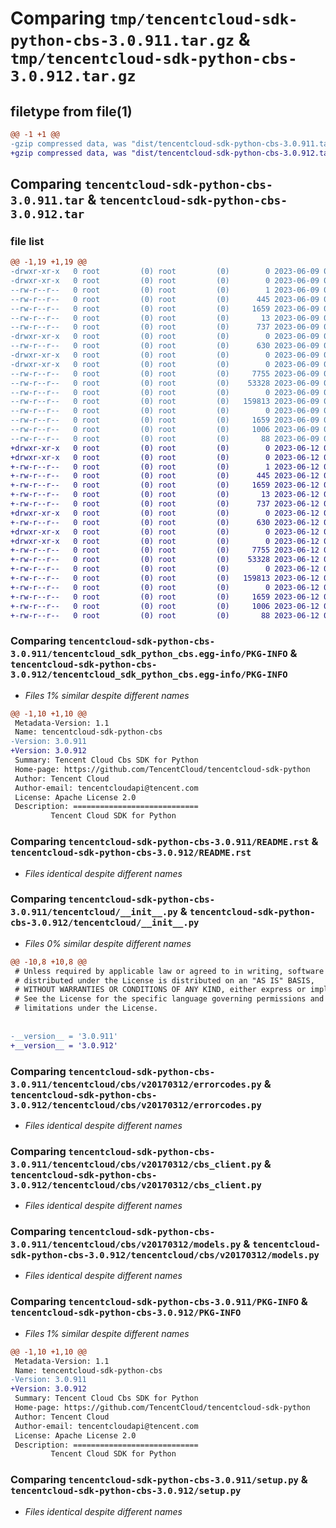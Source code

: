 # Comparing `tmp/tencentcloud-sdk-python-cbs-3.0.911.tar.gz` & `tmp/tencentcloud-sdk-python-cbs-3.0.912.tar.gz`

## filetype from file(1)

```diff
@@ -1 +1 @@
-gzip compressed data, was "dist/tencentcloud-sdk-python-cbs-3.0.911.tar", last modified: Fri Jun  9 02:13:57 2023, max compression
+gzip compressed data, was "dist/tencentcloud-sdk-python-cbs-3.0.912.tar", last modified: Mon Jun 12 02:58:26 2023, max compression
```

## Comparing `tencentcloud-sdk-python-cbs-3.0.911.tar` & `tencentcloud-sdk-python-cbs-3.0.912.tar`

### file list

```diff
@@ -1,19 +1,19 @@
-drwxr-xr-x   0 root         (0) root         (0)        0 2023-06-09 02:13:57.000000 tencentcloud-sdk-python-cbs-3.0.911/
-drwxr-xr-x   0 root         (0) root         (0)        0 2023-06-09 02:13:57.000000 tencentcloud-sdk-python-cbs-3.0.911/tencentcloud_sdk_python_cbs.egg-info/
--rw-r--r--   0 root         (0) root         (0)        1 2023-06-09 02:13:57.000000 tencentcloud-sdk-python-cbs-3.0.911/tencentcloud_sdk_python_cbs.egg-info/dependency_links.txt
--rw-r--r--   0 root         (0) root         (0)      445 2023-06-09 02:13:57.000000 tencentcloud-sdk-python-cbs-3.0.911/tencentcloud_sdk_python_cbs.egg-info/SOURCES.txt
--rw-r--r--   0 root         (0) root         (0)     1659 2023-06-09 02:13:57.000000 tencentcloud-sdk-python-cbs-3.0.911/tencentcloud_sdk_python_cbs.egg-info/PKG-INFO
--rw-r--r--   0 root         (0) root         (0)       13 2023-06-09 02:13:57.000000 tencentcloud-sdk-python-cbs-3.0.911/tencentcloud_sdk_python_cbs.egg-info/top_level.txt
--rw-r--r--   0 root         (0) root         (0)      737 2023-06-09 02:13:57.000000 tencentcloud-sdk-python-cbs-3.0.911/README.rst
-drwxr-xr-x   0 root         (0) root         (0)        0 2023-06-09 02:13:57.000000 tencentcloud-sdk-python-cbs-3.0.911/tencentcloud/
--rw-r--r--   0 root         (0) root         (0)      630 2023-06-09 02:13:57.000000 tencentcloud-sdk-python-cbs-3.0.911/tencentcloud/__init__.py
-drwxr-xr-x   0 root         (0) root         (0)        0 2023-06-09 02:13:57.000000 tencentcloud-sdk-python-cbs-3.0.911/tencentcloud/cbs/
-drwxr-xr-x   0 root         (0) root         (0)        0 2023-06-09 02:13:57.000000 tencentcloud-sdk-python-cbs-3.0.911/tencentcloud/cbs/v20170312/
--rw-r--r--   0 root         (0) root         (0)     7755 2023-06-09 02:13:57.000000 tencentcloud-sdk-python-cbs-3.0.911/tencentcloud/cbs/v20170312/errorcodes.py
--rw-r--r--   0 root         (0) root         (0)    53328 2023-06-09 02:13:57.000000 tencentcloud-sdk-python-cbs-3.0.911/tencentcloud/cbs/v20170312/cbs_client.py
--rw-r--r--   0 root         (0) root         (0)        0 2023-06-09 02:13:57.000000 tencentcloud-sdk-python-cbs-3.0.911/tencentcloud/cbs/v20170312/__init__.py
--rw-r--r--   0 root         (0) root         (0)   159813 2023-06-09 02:13:57.000000 tencentcloud-sdk-python-cbs-3.0.911/tencentcloud/cbs/v20170312/models.py
--rw-r--r--   0 root         (0) root         (0)        0 2023-06-09 02:13:57.000000 tencentcloud-sdk-python-cbs-3.0.911/tencentcloud/cbs/__init__.py
--rw-r--r--   0 root         (0) root         (0)     1659 2023-06-09 02:13:57.000000 tencentcloud-sdk-python-cbs-3.0.911/PKG-INFO
--rw-r--r--   0 root         (0) root         (0)     1006 2023-06-09 02:13:57.000000 tencentcloud-sdk-python-cbs-3.0.911/setup.py
--rw-r--r--   0 root         (0) root         (0)       88 2023-06-09 02:13:57.000000 tencentcloud-sdk-python-cbs-3.0.911/setup.cfg
+drwxr-xr-x   0 root         (0) root         (0)        0 2023-06-12 02:58:26.000000 tencentcloud-sdk-python-cbs-3.0.912/
+drwxr-xr-x   0 root         (0) root         (0)        0 2023-06-12 02:58:26.000000 tencentcloud-sdk-python-cbs-3.0.912/tencentcloud_sdk_python_cbs.egg-info/
+-rw-r--r--   0 root         (0) root         (0)        1 2023-06-12 02:58:26.000000 tencentcloud-sdk-python-cbs-3.0.912/tencentcloud_sdk_python_cbs.egg-info/dependency_links.txt
+-rw-r--r--   0 root         (0) root         (0)      445 2023-06-12 02:58:26.000000 tencentcloud-sdk-python-cbs-3.0.912/tencentcloud_sdk_python_cbs.egg-info/SOURCES.txt
+-rw-r--r--   0 root         (0) root         (0)     1659 2023-06-12 02:58:26.000000 tencentcloud-sdk-python-cbs-3.0.912/tencentcloud_sdk_python_cbs.egg-info/PKG-INFO
+-rw-r--r--   0 root         (0) root         (0)       13 2023-06-12 02:58:26.000000 tencentcloud-sdk-python-cbs-3.0.912/tencentcloud_sdk_python_cbs.egg-info/top_level.txt
+-rw-r--r--   0 root         (0) root         (0)      737 2023-06-12 02:58:26.000000 tencentcloud-sdk-python-cbs-3.0.912/README.rst
+drwxr-xr-x   0 root         (0) root         (0)        0 2023-06-12 02:58:26.000000 tencentcloud-sdk-python-cbs-3.0.912/tencentcloud/
+-rw-r--r--   0 root         (0) root         (0)      630 2023-06-12 02:58:26.000000 tencentcloud-sdk-python-cbs-3.0.912/tencentcloud/__init__.py
+drwxr-xr-x   0 root         (0) root         (0)        0 2023-06-12 02:58:26.000000 tencentcloud-sdk-python-cbs-3.0.912/tencentcloud/cbs/
+drwxr-xr-x   0 root         (0) root         (0)        0 2023-06-12 02:58:26.000000 tencentcloud-sdk-python-cbs-3.0.912/tencentcloud/cbs/v20170312/
+-rw-r--r--   0 root         (0) root         (0)     7755 2023-06-12 02:58:26.000000 tencentcloud-sdk-python-cbs-3.0.912/tencentcloud/cbs/v20170312/errorcodes.py
+-rw-r--r--   0 root         (0) root         (0)    53328 2023-06-12 02:58:26.000000 tencentcloud-sdk-python-cbs-3.0.912/tencentcloud/cbs/v20170312/cbs_client.py
+-rw-r--r--   0 root         (0) root         (0)        0 2023-06-12 02:58:26.000000 tencentcloud-sdk-python-cbs-3.0.912/tencentcloud/cbs/v20170312/__init__.py
+-rw-r--r--   0 root         (0) root         (0)   159813 2023-06-12 02:58:26.000000 tencentcloud-sdk-python-cbs-3.0.912/tencentcloud/cbs/v20170312/models.py
+-rw-r--r--   0 root         (0) root         (0)        0 2023-06-12 02:58:26.000000 tencentcloud-sdk-python-cbs-3.0.912/tencentcloud/cbs/__init__.py
+-rw-r--r--   0 root         (0) root         (0)     1659 2023-06-12 02:58:26.000000 tencentcloud-sdk-python-cbs-3.0.912/PKG-INFO
+-rw-r--r--   0 root         (0) root         (0)     1006 2023-06-12 02:58:26.000000 tencentcloud-sdk-python-cbs-3.0.912/setup.py
+-rw-r--r--   0 root         (0) root         (0)       88 2023-06-12 02:58:26.000000 tencentcloud-sdk-python-cbs-3.0.912/setup.cfg
```

### Comparing `tencentcloud-sdk-python-cbs-3.0.911/tencentcloud_sdk_python_cbs.egg-info/PKG-INFO` & `tencentcloud-sdk-python-cbs-3.0.912/tencentcloud_sdk_python_cbs.egg-info/PKG-INFO`

 * *Files 1% similar despite different names*

```diff
@@ -1,10 +1,10 @@
 Metadata-Version: 1.1
 Name: tencentcloud-sdk-python-cbs
-Version: 3.0.911
+Version: 3.0.912
 Summary: Tencent Cloud Cbs SDK for Python
 Home-page: https://github.com/TencentCloud/tencentcloud-sdk-python
 Author: Tencent Cloud
 Author-email: tencentcloudapi@tencent.com
 License: Apache License 2.0
 Description: ============================
         Tencent Cloud SDK for Python
```

### Comparing `tencentcloud-sdk-python-cbs-3.0.911/README.rst` & `tencentcloud-sdk-python-cbs-3.0.912/README.rst`

 * *Files identical despite different names*

### Comparing `tencentcloud-sdk-python-cbs-3.0.911/tencentcloud/__init__.py` & `tencentcloud-sdk-python-cbs-3.0.912/tencentcloud/__init__.py`

 * *Files 0% similar despite different names*

```diff
@@ -10,8 +10,8 @@
 # Unless required by applicable law or agreed to in writing, software
 # distributed under the License is distributed on an "AS IS" BASIS,
 # WITHOUT WARRANTIES OR CONDITIONS OF ANY KIND, either express or implied.
 # See the License for the specific language governing permissions and
 # limitations under the License.
 
 
-__version__ = '3.0.911'
+__version__ = '3.0.912'
```

### Comparing `tencentcloud-sdk-python-cbs-3.0.911/tencentcloud/cbs/v20170312/errorcodes.py` & `tencentcloud-sdk-python-cbs-3.0.912/tencentcloud/cbs/v20170312/errorcodes.py`

 * *Files identical despite different names*

### Comparing `tencentcloud-sdk-python-cbs-3.0.911/tencentcloud/cbs/v20170312/cbs_client.py` & `tencentcloud-sdk-python-cbs-3.0.912/tencentcloud/cbs/v20170312/cbs_client.py`

 * *Files identical despite different names*

### Comparing `tencentcloud-sdk-python-cbs-3.0.911/tencentcloud/cbs/v20170312/models.py` & `tencentcloud-sdk-python-cbs-3.0.912/tencentcloud/cbs/v20170312/models.py`

 * *Files identical despite different names*

### Comparing `tencentcloud-sdk-python-cbs-3.0.911/PKG-INFO` & `tencentcloud-sdk-python-cbs-3.0.912/PKG-INFO`

 * *Files 1% similar despite different names*

```diff
@@ -1,10 +1,10 @@
 Metadata-Version: 1.1
 Name: tencentcloud-sdk-python-cbs
-Version: 3.0.911
+Version: 3.0.912
 Summary: Tencent Cloud Cbs SDK for Python
 Home-page: https://github.com/TencentCloud/tencentcloud-sdk-python
 Author: Tencent Cloud
 Author-email: tencentcloudapi@tencent.com
 License: Apache License 2.0
 Description: ============================
         Tencent Cloud SDK for Python
```

### Comparing `tencentcloud-sdk-python-cbs-3.0.911/setup.py` & `tencentcloud-sdk-python-cbs-3.0.912/setup.py`

 * *Files identical despite different names*


